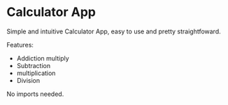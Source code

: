 # Calculator App

Simple and intuitive Calculator App, easy to use and pretty straightfoward.

Features:
- Addiction multiply
- Subtraction
- multiplication
- Division

No imports needed.
